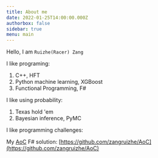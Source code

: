```yaml
---
title: About me
date: 2022-01-25T14:00:00.000Z
authorbox: false
sidebar: true
menu: main
---
```


Hello, I am `Ruizhe(Racer) Zang`

I like programing:
1. C++, HFT
2. Python machine learning, XGBoost
3. Functional Programming, F#

I like using probability:
1. Texas hold 'em
2. Bayesian inference, PyMC

I like programming challenges:

My [AoC](https://adventofcode.com) F# solution: [https://github.com/zangruizhe/AoC](https://github.com/zangruizhe/AoC)
